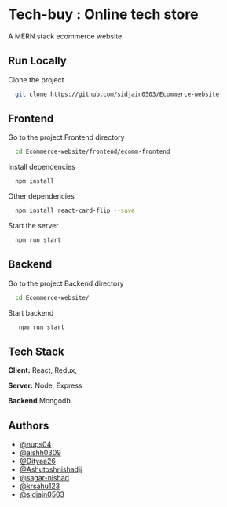 # Tech-buy : Online tech store 

A MERN stack ecommerce website.  

## Run Locally

Clone the project

```bash
  git clone https://github.com/sidjain0503/Ecommerce-website
```

## Frontend
Go to the project Frontend directory

```bash
  cd Ecommerce-website/frontend/ecomm-frontend
```

Install dependencies

```bash
  npm install
```

Other dependencies
```bash
  npm install react-card-flip --save
```

Start the server

```bash
  npm run start
```

## Backend
Go to the project Backend directory

```bash
  cd Ecommerce-website/
```

Start backend

```bash
   npm run start
```

## Tech Stack

**Client:** React, Redux, 

**Server:** Node, Express

**Backend** Mongodb


## Authors

- [@nups04](https://github.com/nups04)
- [@aishh0309](https://www.github.com/aishh0309)
- [@Dityaa26](https://www.github.com/Dityaa26)
- [@Ashutoshnishadji](https://www.github.com/Ashutoshnishadji)
- [@sagar-nishad](https://www.github.com/sagar-nishad)
- [@krsahu123](https://www.github.com/krsahu123)
- [@sidjain0503](https://www.github.com/sidjain0503)



